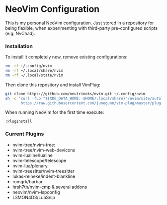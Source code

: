 # NeoVim Configuration

This is my personal NeoVim configuration. Just stored in a repository for being flexible, when experimenting with third-party pre-configured scripts (e.g. NvChad).

### Installation

To install it completely new, remove existing configurations:
```bash
rm -rf ~/.config/nvim
rm -rf ~/.local/share/nvim
rm -rf ~/.local/state/nvim
```

Then clone this repository and install VimPlug:
```bash
git clone https://github.com/neutrinoks/nvim.git ~/.config/nvim
sh -c 'curl -fLo "${XDG_DATA_HOME:-$HOME/.local/share}"/nvim/site/autoload/plug.vim --create-dirs \
       https://raw.githubusercontent.com/junegunn/vim-plug/master/plug.vim'
```

When running NeoVim for the first time execute:
```
:PlugInstall
```

### Current Plugins

- nvim-tree/nvim-tree: 
- nvim-tree/nvim-web-devicons
- nvim-lualine/lualine
- nvim-telescope/telescope
- nvim-lua/plenary
- nvim-treesitter/nvim-treesitter
- lukas-reineke/indent-blankline
- romgrk/barbar
- hrsh7th/nvim-cmp & several addons
- neovim/nvim-lspconfig
- L3MON4D3/LuaSnip

